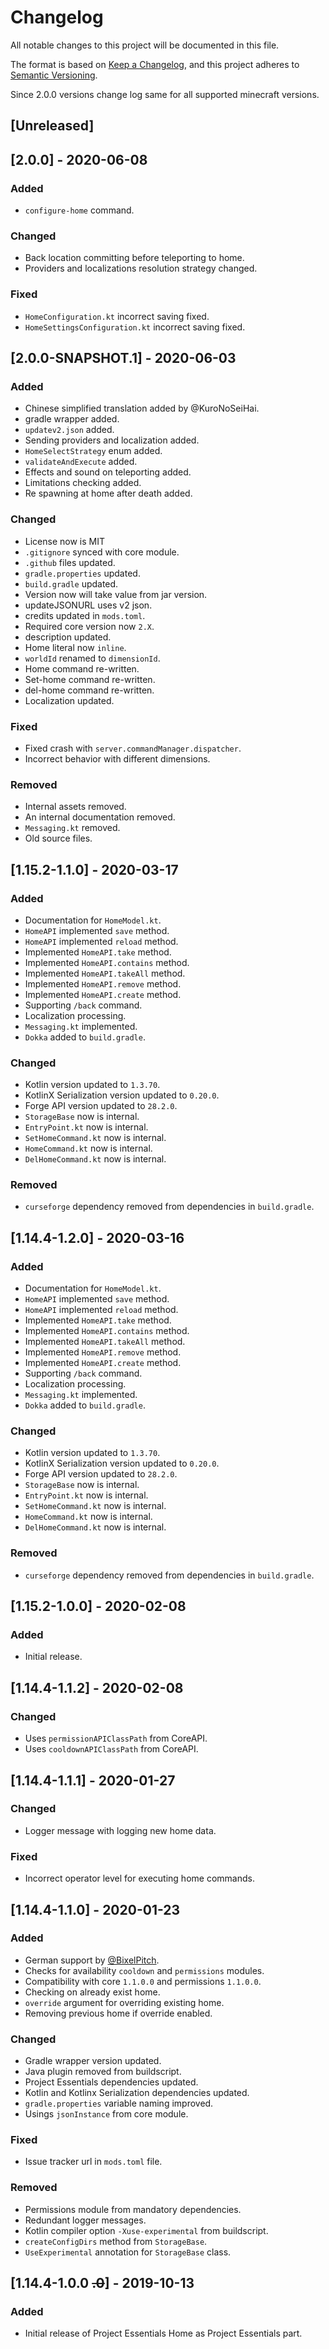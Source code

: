 # Changelog
All notable changes to this project will be documented in this file.

The format is based on [Keep a Changelog](https://keepachangelog.com/en/1.0.0/),
and this project adheres to [Semantic Versioning](https://semver.org/spec/v2.0.0.html).

Since 2.0.0 versions change log same for all supported minecraft versions.

## [Unreleased]

## [2.0.0] - 2020-06-08

### Added
- `configure-home` command.

### Changed
- Back location committing before teleporting to home.
- Providers and localizations resolution strategy changed.

### Fixed
- `HomeConfiguration.kt` incorrect saving fixed.
- `HomeSettingsConfiguration.kt` incorrect saving fixed.

## [2.0.0-SNAPSHOT.1] - 2020-06-03

### Added
- Chinese simplified translation added by @KuroNoSeiHai.
- gradle wrapper added.
- `updatev2.json` added.
- Sending providers and localization added.
- `HomeSelectStrategy` enum added.
- `validateAndExecute` added.
- Effects and sound on teleporting added.
- Limitations checking added.
- Re spawning at home after death added.

### Changed
- License now is MIT
- `.gitignore` synced with core module.
- `.github` files updated.
- `gradle.properties` updated.
- `build.gradle` updated.
- Version now will take value from jar version.
- updateJSONURL uses v2 json.
- credits updated in `mods.toml`.
- Required core version now `2.X`.
- description updated.
- Home literal now `inline`.
- `worldId` renamed to `dimensionId`.
- Home command re-written.
- Set-home command re-written.
- del-home command re-written.
- Localization updated.

### Fixed
- Fixed crash with `server.commandManager.dispatcher`.
- Incorrect behavior with different dimensions.

### Removed
- Internal assets removed.
- An internal documentation removed.
- `Messaging.kt` removed.
- Old source files.

## [1.15.2-1.1.0] - 2020-03-17

### Added
- Documentation for `HomeModel.kt`.
- `HomeAPI` implemented `save` method.
- `HomeAPI` implemented `reload` method.
- Implemented `HomeAPI.take` method.
- Implemented `HomeAPI.contains` method.
- Implemented `HomeAPI.takeAll` method.
- Implemented `HomeAPI.remove` method.
- Implemented `HomeAPI.create` method.
- Supporting `/back` command.
- Localization processing.
- `Messaging.kt` implemented.
- `Dokka` added to `build.gradle`.

### Changed
- Kotlin version updated to `1.3.70`.
- KotlinX Serialization version updated to `0.20.0`.
- Forge API version updated to `28.2.0`.
- `StorageBase` now is internal.
- `EntryPoint.kt` now is internal.
- `SetHomeCommand.kt` now is internal.
- `HomeCommand.kt` now is internal.
- `DelHomeCommand.kt` now is internal.

### Removed
- `curseforge` dependency removed from dependencies in `build.gradle`.

## [1.14.4-1.2.0] - 2020-03-16

### Added
- Documentation for `HomeModel.kt`.
- `HomeAPI` implemented `save` method.
- `HomeAPI` implemented `reload` method.
- Implemented `HomeAPI.take` method.
- Implemented `HomeAPI.contains` method.
- Implemented `HomeAPI.takeAll` method.
- Implemented `HomeAPI.remove` method.
- Implemented `HomeAPI.create` method.
- Supporting `/back` command.
- Localization processing.
- `Messaging.kt` implemented.
- `Dokka` added to `build.gradle`.

### Changed
- Kotlin version updated to `1.3.70`.
- KotlinX Serialization version updated to `0.20.0`.
- Forge API version updated to `28.2.0`.
- `StorageBase` now is internal.
- `EntryPoint.kt` now is internal.
- `SetHomeCommand.kt` now is internal.
- `HomeCommand.kt` now is internal.
- `DelHomeCommand.kt` now is internal.

### Removed
- `curseforge` dependency removed from dependencies in `build.gradle`.

## [1.15.2-1.0.0] - 2020-02-08

### Added
- Initial release.

## [1.14.4-1.1.2] - 2020-02-08

### Changed
- Uses `permissionAPIClassPath` from CoreAPI.
- Uses `cooldownAPIClassPath` from CoreAPI.

## [1.14.4-1.1.1] - 2020-01-27

### Changed
- Logger message with logging new home data.

### Fixed
- Incorrect operator level for executing home commands.

## [1.14.4-1.1.0] - 2020-01-23

### Added
- German support by [@BixelPitch](https://github.com/BixelPitch).
- Checks for availability `cooldown` and `permissions` modules.
- Compatibility with core `1.1.0.0` and permissions `1.1.0.0`.
- Checking on already exist home.
- `override` argument for overriding existing home.
- Removing previous home if override enabled.

### Changed
- Gradle wrapper version updated.
- Java plugin removed from buildscript.
- Project Essentials dependencies updated.
- Kotlin and Kotlinx Serialization dependencies updated.
- `gradle.properties` variable naming improved.
- Usings `jsonInstance` from core module.

### Fixed
- Issue tracker url in `mods.toml` file.

### Removed
- Permissions module from mandatory dependencies.
- Redundant logger messages.
- Kotlin compiler option `-Xuse-experimental` from buildscript.
- `createConfigDirs` method from `StorageBase`.
- `UseExperimental` annotation for `StorageBase` class.

## [1.14.4-1.0.0 ~~.0~~] - 2019-10-13

### Added
- Initial release of Project Essentials Home as Project Essentials part.
